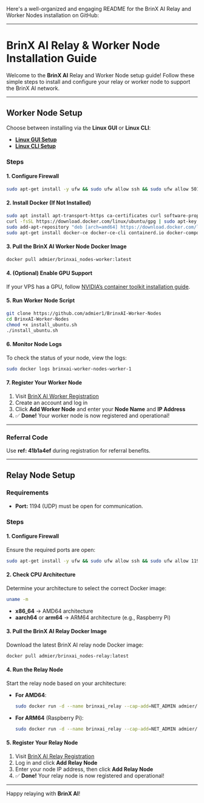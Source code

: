 Here's a well-organized and engaging README for the BrinX AI Relay and Worker Nodes installation on GitHub:

---

# BrinX AI Relay & Worker Node Installation Guide

Welcome to the **BrinX AI** Relay and Worker Node setup guide! Follow these simple steps to install and configure your relay or worker node to support the BrinX AI network.

---

## Worker Node Setup

Choose between installing via the **Linux GUI** or **Linux CLI**:

- **[Linux GUI Setup](https://brinxai.gitbook.io/brinxai-depin-ai/worker-nodes-setup/worker-nodes-gui-setup-linux)**
- **[Linux CLI Setup](https://brinxai.gitbook.io/brinxai-depin-ai/worker-nodes-setup/worker-nodes-cli-setup)**

### Steps

#### 1. Configure Firewall
```bash
sudo apt-get install -y ufw && sudo ufw allow ssh && sudo ufw allow 5011/tcp && sudo ufw enable && sudo ufw status
```

#### 2. Install Docker (If Not Installed)
```bash
sudo apt install apt-transport-https ca-certificates curl software-properties-common -y
curl -fsSL https://download.docker.com/linux/ubuntu/gpg | sudo apt-key add -
sudo add-apt-repository "deb [arch=amd64] https://download.docker.com/linux/ubuntu focal stable"
sudo apt-get install docker-ce docker-ce-cli containerd.io docker-compose-plugin -y
```

#### 3. Pull the BrinX AI Worker Node Docker Image
```bash
docker pull admier/brinxai_nodes-worker:latest
```

#### 4. (Optional) Enable GPU Support
If your VPS has a GPU, follow [NVIDIA’s container toolkit installation guide](https://docs.nvidia.com/datacenter/cloud-native/container-toolkit/latest/install-guide.html).

#### 5. Run Worker Node Script
```bash
git clone https://github.com/admier1/BrinxAI-Worker-Nodes
cd BrinxAI-Worker-Nodes
chmod +x install_ubuntu.sh
./install_ubuntu.sh
```

#### 6. Monitor Node Logs
To check the status of your node, view the logs:
```bash
sudo docker logs brinxai-worker-nodes-worker-1
```

#### 7. Register Your Worker Node
1. Visit [BrinX AI Worker Registration](https://workers.brinxai.com/register.php?ref=41b1a4ef)
2. Create an account and log in
3. Click **Add Worker Node** and enter your **Node Name** and **IP Address**
4. ✅ **Done!** Your worker node is now registered and operational!

---

### Referral Code
Use **ref: 41b1a4ef** during registration for referral benefits.

---

## Relay Node Setup

### Requirements
- **Port:** 1194 (UDP) must be open for communication.

### Steps

#### 1. Configure Firewall
Ensure the required ports are open:
```bash
sudo apt-get install -y ufw && sudo ufw allow ssh && sudo ufw allow 1194/udp && sudo ufw enable && sudo ufw status
```

#### 2. Check CPU Architecture
Determine your architecture to select the correct Docker image:
```bash
uname -m
```
- **x86_64** → AMD64 architecture
- **aarch64** or **arm64** → ARM64 architecture (e.g., Raspberry Pi)

#### 3. Pull the BrinX AI Relay Docker Image
Download the latest BrinX AI relay node Docker image:
```bash
docker pull admier/brinxai_nodes-relay:latest
```

#### 4. Run the Relay Node
Start the relay node based on your architecture:
- **For AMD64**:
  ```bash
  sudo docker run -d --name brinxai_relay --cap-add=NET_ADMIN admier/brinxai_nodes-relay:latest
  ```
- **For ARM64** (Raspberry Pi):
  ```bash
  sudo docker run -d --name brinxai_relay --cap-add=NET_ADMIN admier/brinxai_nodes-relay:arm64
  ```

#### 5. Register Your Relay Node
1. Visit [BrinX AI Relay Registration](https://workers.brinxai.com/register.php?ref=41b1a4ef)
2. Log in and click **Add Relay Node**
3. Enter your node IP address, then click **Add Relay Node**
4. ✅ **Done!** Your relay node is now registered and operational!

---

Happy relaying with **BrinX AI**!
